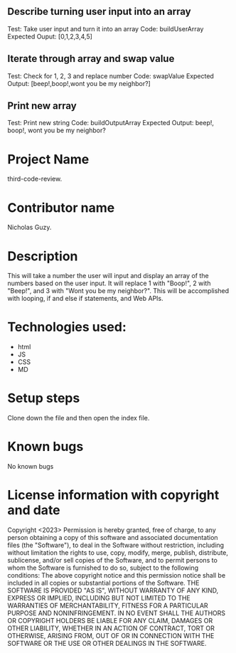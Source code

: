 ## Describe turning user input into an array

Test: Take user input and turn it into an array
Code: buildUserArray
Expected Ouput: [0,1,2,3,4,5]

## Iterate through array and swap value

Test: Check for 1, 2, 3 and replace number
Code: swapValue
Expected Output: [beep!,boop!,wont you be my neighbor?]

## Print new array

Test: Print new string
Code: buildOutputArray
Expected Output: beep!, boop!, wont you be my neighbor?

# Project Name
third-code-review.
# Contributor name
Nicholas Guzy.
# Description
This will take a number the user will input and display an array of the numbers based on the user input. It will replace 1 with "Boop!", 2 with "Beep!", and 3 with "Wont you be my neighbor?". This will be accomplished with looping, if and else if statements, and Web APIs.
# Technologies used:
* html
* JS
* CSS
* MD
# Setup steps
Clone down the file and then open the index file.
# Known bugs
No known bugs
# License information with copyright and date
Copyright <2023> <Nicholas Guzy>
Permission is hereby granted, free of charge, to any person obtaining a copy of this software and associated documentation files (the "Software"), to deal in the Software without restriction, including without limitation the rights to use, copy, modify, merge, publish, distribute, sublicense, and/or sell copies of the Software, and to permit persons to whom the Software is furnished to do so, subject to the following conditions:
The above copyright notice and this permission notice shall be included in all copies or substantial portions of the Software.
THE SOFTWARE IS PROVIDED "AS IS", WITHOUT WARRANTY OF ANY KIND, EXPRESS OR IMPLIED, INCLUDING BUT NOT LIMITED TO THE WARRANTIES OF MERCHANTABILITY, FITNESS FOR A PARTICULAR PURPOSE AND NONINFRINGEMENT. IN NO EVENT SHALL THE AUTHORS OR COPYRIGHT HOLDERS BE LIABLE FOR ANY CLAIM, DAMAGES OR OTHER LIABILITY, WHETHER IN AN ACTION OF CONTRACT, TORT OR OTHERWISE, ARISING FROM, OUT OF OR IN CONNECTION WITH THE SOFTWARE OR THE USE OR OTHER DEALINGS IN THE SOFTWARE.
